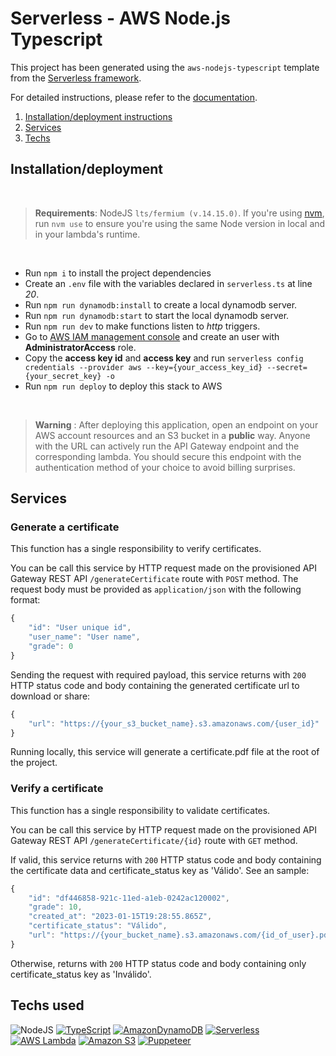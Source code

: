 # Serverless - AWS Node.js Typescript

This project has been generated using the `aws-nodejs-typescript` template from the [Serverless framework](https://www.serverless.com/).

For detailed instructions, please refer to the [documentation](https://www.serverless.com/framework/docs/providers/aws/).


1. [Installation/deployment instructions](#Installation/deployment)
2. [Services](#Services)
3. [Techs](#techs-used)


## Installation/deployment

</br>

> **Requirements**: NodeJS `lts/fermium (v.14.15.0)`. If you're using [nvm](https://github.com/nvm-sh/nvm), run `nvm use` to ensure you're using the same Node version in local and in your lambda's runtime.

</br>


- Run `npm i` to install the project dependencies
- Create an `.env` file with the variables declared in `serverless.ts` at line *20*.
- Run `npm run dynamodb:install` to create a local dynamodb server.
- Run `npm run dynamodb:start` to start the local dynamodb server.
- Run `npm run dev` to make functions listen to _http_ triggers.
- Go to [AWS IAM management console](https://aws.amazon.com/pt/iam/) and create an user with **AdministratorAccess** role.
- Copy the **access key id** and **access key** and run `serverless config credentials --provider aws --key={your_access_key_id} --secret={your_secret_key} -o`
- Run `npm run deploy` to deploy this stack to AWS

</br>

> **Warning** : After deploying this application, open an endpoint on your AWS account resources and an S3 bucket in a **public** way. Anyone with the URL can actively run the API Gateway endpoint and the corresponding lambda. You should secure this endpoint with the authentication method of your choice to avoid billing surprises.

## Services

### Generate a certificate

This function has a single responsibility to verify certificates. 

You can be call this service by  HTTP request  made on the provisioned API Gateway REST API `/generateCertificate` route with `POST` method. 
The request body must be provided as `application/json` with the following format:

```TypeScript
{
    "id": "User unique id",
    "user_name": "User name",
    "grade": 0
}
```

Sending the request with required payload, this service returns with `200` HTTP status code and body containing the generated certificate url to download or share:

```TypeScript
{
    "url": "https://{your_s3_bucket_name}.s3.amazonaws.com/{user_id}"
}
```

Running locally, this service will generate a certificate.pdf file at the root of the project.

### Verify a certificate

This function has a single responsibility to validate certificates. 

You can be call this service by  HTTP request  made on the provisioned API Gateway REST API `/generateCertificate/{id}` route with `GET` method.

If valid, this service returns with `200` HTTP status code and body containing the certificate data and certificate_status key as 'Válido'. See an sample:

```TypeScript
{
    "id": "df446858-921c-11ed-a1eb-0242ac120002",
    "grade": 10,
    "created_at": "2023-01-15T19:28:55.865Z",
    "certificate_status": "Válido",
    "url": "https://{your_bucket_name}.s3.amazonaws.com/{id_of_user}.pdf"
}
```

Otherwise, returns with `200` HTTP status code and body containing only certificate_status key as 'Inválido'.

## Techs used

![NodeJS](https://img.shields.io/badge/node.js-6DA55F?style=for-the-badge&logo=node.js&logoColor=white)
[![TypeScript](https://img.shields.io/badge/typescript-%23007ACC.svg?style=for-the-badge&logo=typescript&logoColor=white)](https://www.typescriptlang.org/)
[![AmazonDynamoDB](https://img.shields.io/badge/Amazon%20DynamoDB-4053D6?style=for-the-badge&logo=Amazon%20DynamoDB&logoColor=white)](https://aws.amazon.com/pt/dynamodb/)
[![Serverless](https://img.shields.io/badge/Serverless-black?style=for-the-badge&logo=Serverless)](https://serverless.com)
[![AWS Lambda](https://img.shields.io/badge/AWS_Lambda-f8991d?style=for-the-badge&logo=AWS+Lambda&logoColor=white)](https://aws.amazon.com/pt/lambda/)
[![Amazon S3](https://img.shields.io/badge/Amazon_S3-red?style=for-the-badge&logo=Amazon+S3&logoColor=white)](https://aws.amazon.com/pt/s3/?nc2=h_ql_prod_fs_s3)
[![Puppeteer](https://img.shields.io/badge/Puppeteer-white?style=for-the-badge&logo=Puppeteer)](https://pptr.dev/)
